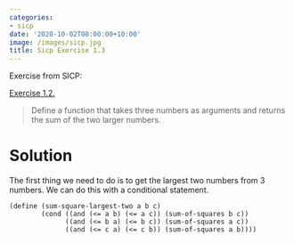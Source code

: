 ```yaml
---
categories:
- sicp
date: '2020-10-02T08:00:00+10:00'
image: /images/sicp.jpg
title: Sicp Exercise 1.3
---
```


Exercise from SICP:

[Exercise 1.2.](https://mitp-content-server.mit.edu/books/content/sectbyfn/books_pres_0/6515/sicp.zip/full-text/book/book-Z-H-10.html#%25_thm_1.3) 

> Define a function that takes three numbers as arguments and returns the sum of the two larger numbers.

# Solution

The first thing we need to do is to get the largest two numbers from 3 numbers.
We can do this with a conditional statement.

```
(define (sum-square-largest-two a b c)
        (cond ((and (<= a b) (<= a c)) (sum-of-squares b c))
              ((and (<= b a) (<= b c)) (sum-of-squares a c))
              ((and (<= c a) (<= c b)) (sum-of-squares a b))))
```